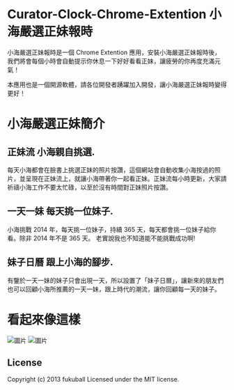 # Curator-Clock-Chrome-Extention 小海嚴選正妹報時

小海嚴選正妹報時是一個 Chrome Extention 應用，安裝小海嚴選正妹報時後，我們將會每個小時會自動提示你休息一下好好看看正妹，讓疲勞的你再度充滿元氣！

本應用也是一個開源軟體，請各位開發者踴躍加入開發，讓小海嚴選正妹報時變得更好！

# 小海嚴選正妹簡介

## 正妹流 小海親自挑選.
每天小海都會在臉書上挑選正妹的照片按讚，這個網站會自動收集小海按過的照片，並呈現在正妹流上，就讓小海帶著你一起看正妹。正妹流每小時更新，大家請祈禱小海工作不要太忙碌，以至於沒有時間對正妹照片按讚。 

## 一天一妹 每天挑一位妹子.
小海挑戰 2014 年，每天挑一位妹子，持續 365 天，每天都會挑一位妹子給你看。除非 2014 年不是 365 天。 老實說我也不知道能不能挑戰成功啊!

## 妹子日曆 跟上小海的腳步.
有鑒於一天一妹的妹子只會出現一天，所以設置了「妹子日曆」，讓新來的朋友們也可以回顧小海所推薦的一天一妹，跟上時代的潮流，讓你回顧每一天的妹子。

看起來像這樣
==============

![圖片](https://raw2.github.com/fukuball/Curator-Clock-Chrome-Extention/master/screenshot/screenshot1.png) 
![圖片](https://raw2.github.com/fukuball/Curator-Clock-Chrome-Extention/master/screenshot/screenshot2.png) 

## License
Copyright (c) 2013 fukuball
Licensed under the MIT license.